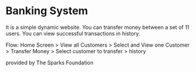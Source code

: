 # Banking System
It is a simple dynamic website. You can transfer money between a set of 11 users. You can view successful transactions in history.

Flow: Home Screen > View all Customers > Select and View one Customer > Transfer Money > Select customer to transfer > history

provided by The Sparks Foundation
